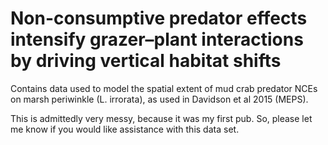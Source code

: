 # Non-consumptive predator effects intensify grazer–plant interactions by driving vertical habitat shifts
Contains data used to model the spatial extent of mud crab predator NCEs on marsh periwinkle (L. irrorata), as used in Davidson et al 2015 (MEPS).

This is admittedly very messy, because it was my first pub. So, please let me know if you would like assistance with this data set.

